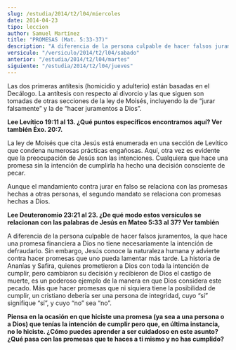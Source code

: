 ```yaml
---
slug: /estudia/2014/t2/l04/miercoles
date: 2014-04-23
tipo: leccion
author: Samuel Martínez
title: "PROMESAS (Mat. 5:33-37)"
description: "A diferencia de la persona culpable de hacer falsos juramentos, la que hace una promesa financiera a Dios no tiene necesariamente la intención de defraudarlo. Sin embargo, Jesús conoce la naturaleza humana y advierte contra hacer promesas que uno pueda lamentar más tarde."
versiculo: "/versiculo/2014/t2/l04/sabado"
anterior: "/estudia/2014/t2/l04/martes"
siguiente: "/estudia/2014/t2/l04/jueves"
---
```


Las dos primeras antítesis (homicidio y adulterio) están basadas en el Decálogo. La antítesis con respecto al divorcio y las que siguen son tomadas de otras secciones de la ley de Moisés, incluyendo la de “jurar falsamente” y la de “hacer juramentos a Dios”.

**Lee Levítico 19:11 al 13. ¿Qué puntos específicos encontramos aquí? Ver también Éxo. 20:7.**

La ley de Moisés que cita Jesús está enumerada en una sección de Levítico que condena numerosas prácticas engañosas. Aquí, otra vez es evidente que la preocupación de Jesús son las intenciones. Cualquiera que hace una promesa sin la intención de cumplirla ha hecho una decisión consciente de pecar.

Aunque el mandamiento contra jurar en falso se relaciona con las promesas hechas a otras personas, el segundo mandato se relaciona con promesas hechas a Dios.

**Lee Deuteronomio 23:21 al 23. ¿De qué modo estos versículos se relacionan con las palabras de Jesús en Mateo 5:33 al 37? Ver también**

A diferencia de la persona culpable de hacer falsos juramentos, la que hace una promesa financiera a Dios no tiene necesariamente la intención de defraudarlo. Sin embargo, Jesús conoce la naturaleza humana y advierte contra hacer promesas que uno pueda lamentar más tarde. La historia de Ananías y Safira, quienes prometieron a Dios con toda la intención de cumplir, pero cambiaron su decisión y recibieron de Dios el castigo de muerte, es un poderoso ejemplo de la manera en que Dios considera este pecado. Más que hacer promesas que ni siquiera tiene la posibilidad de cumplir, un cristiano debería ser una persona de integridad, cuyo “sí” signifique “sí”, y cuyo “no” sea “no”.

**Piensa en la ocasión en que hiciste una promesa (ya sea a una persona o a Dios) que tenías la intención de cumplir pero que, en última instancia, no lo hiciste. ¿Cómo puedes aprender a ser cuidadoso en este asunto? ¿Qué pasa con las promesas que te haces a ti mismo y no has cumplido?**
